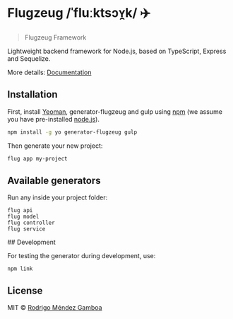 # Flugzeug /ˈfluːktsɔʏ̯k/ ✈️

> Flugzeug Framework

Lightweight backend framework for Node.js, based on TypeScript, Express and Sequelize.

More details: [Documentation](generators/app/templates/docs/Framework.md)

## Installation

First, install [Yeoman](http://yeoman.io), generator-flugzeug and gulp using [npm](https://www.npmjs.com/) (we assume you have pre-installed [node.js](https://nodejs.org/)).

```bash
npm install -g yo generator-flugzeug gulp
```

Then generate your new project:

```bash
flug app my-project
```

## Available generators

Run any inside your project folder:

```
flug api
flug model
flug controller
flug service
```

## Development

For testing the generator during development, use:

```
npm link
```

## License

MIT © [Rodrigo Méndez Gamboa](http://rodrigomendez.me)
